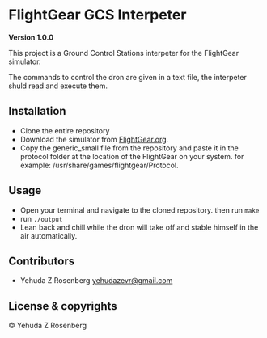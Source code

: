 # FlightGear GCS Interpeter

**Version 1.0.0**

This project is a Ground Control Stations interpeter for the FlightGear simulator.

The commands to control the dron are given in a text file, the interpeter shuld read and execute them.

## Installation
- Clone the entire repository
- Download the simulator from [FlightGear.org](http://home.flightgear.org/).
- Copy the generic_small file from the repository and paste it in the protocol folder at the location of the FlightGear on your system. for example: /usr/share/games/flightgear/Protocol.

## Usage
- Open your terminal and navigate to the cloned repository. then run `make`
- run `./output`
- Lean back and chill while the dron will take off and stable himself in the air automatically.

## Contributors

- Yehuda Z Rosenberg <yehudazevr@gmail.com>

## License & copyrights

© Yehuda Z Rosenberg
